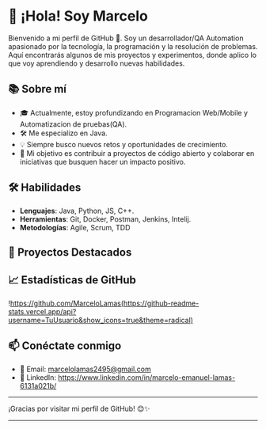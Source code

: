 # 👋 ¡Hola! Soy Marcelo 

Bienvenido a mi perfil de GitHub 🚀. Soy un desarrollador/QA Automation apasionado por la tecnología, la programación y la resolución de problemas. Aquí encontrarás algunos de mis proyectos y experimentos, donde aplico lo que voy aprendiendo y desarrollo nuevas habilidades.

## 📚 Sobre mí

- 🎓 Actualmente, estoy profundizando en Programacion Web/Mobile y Automatizacion de pruebas(QA).
- 🛠️ Me especializo en Java.
- 💡 Siempre busco nuevos retos y oportunidades de crecimiento.
- 🎯 Mi objetivo es contribuir a proyectos de código abierto y colaborar en iniciativas que busquen hacer un impacto positivo.

## 🛠️ Habilidades

- **Lenguajes**: Java, Python, JS, C++.
- **Herramientas**: Git, Docker, Postman, Jenkins, Intelij.
- **Metodologías**: Agile, Scrum, TDD

## 🚀 Proyectos Destacados

## 📈 Estadísticas de GitHub

!https://github.com/MarceloLamas(https://github-readme-stats.vercel.app/api?username=TuUsuario&show_icons=true&theme=radical)

## 📫 Conéctate conmigo

- 📧 Email: marcelolamas2495@gmail.com
- 💼 LinkedIn: https://www.linkedin.com/in/marcelo-emanuel-lamas-6131a021b/

---

¡Gracias por visitar mi perfil de GitHub! 😊✨

---
